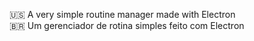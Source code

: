 🇺🇸 A very simple routine manager made with Electron<br>
🇧🇷 Um gerenciador de rotina simples feito com Electron
